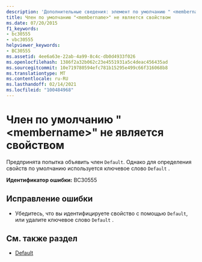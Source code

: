 ```yaml
---
description: 'Дополнительные сведения: элемент по умолчанию " <membername> " не является свойством'
title: Член по умолчанию "<membername>" не является свойством
ms.date: 07/20/2015
f1_keywords:
- bc30555
- vbc30555
helpviewer_keywords:
- BC30555
ms.assetid: 4ee6a63e-22ab-4a99-8c4c-db0d4933f026
ms.openlocfilehash: 1386f2a32b062c23e4551931a5c4deac456435ad
ms.sourcegitcommit: 10e719780594efc781b15295e499c66f316068b8
ms.translationtype: MT
ms.contentlocale: ru-RU
ms.lasthandoff: 02/14/2021
ms.locfileid: "100484968"
---
```

# <a name="default-member-membername-is-not-a-property"></a>Член по умолчанию "\<membername>" не является свойством

Предпринята попытка объявить член `Default`. Однако для определения свойств по умолчанию используется ключевое слово `Default` .  
  
 **Идентификатор ошибки:** BC30555  
  
## <a name="to-correct-this-error"></a>Исправление ошибки  
  
- Убедитесь, что вы идентифицируете свойство с помощью `Default`, или удалите ключевое слово `Default` .  
  
## <a name="see-also"></a>См. также раздел

- [Default](../language-reference/modifiers/default.md)
